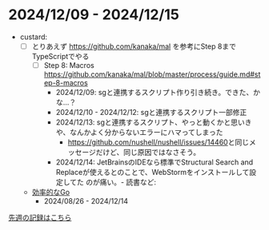 # 2024/12/09 - 2024/12/15

- custard:
    - [ ] とりあえず <https://github.com/kanaka/mal> を参考にStep 8までTypeScriptでやる
        - [ ] Step 8: Macros <https://github.com/kanaka/mal/blob/master/process/guide.md#step-8-macros>
            - 2024/12/09: sgと連携するスクリプト作り引き続き。できた、かな...？
            - 2024/12/10 - 2024/12/12: sgと連携するスクリプト一部修正
            - 2024/12/13: sgと連携するスクリプト、やっと動くかと思いきや、なんかよく分からないエラーにハマってしまった
                - <https://github.com/nushell/nushell/issues/14460>と同じメッセージだけど、同じ原因ではなさそう。
            - 2024/12/14: JetBrainsのIDEなら標準でStructural Search and Replaceが使えるとのことで、WebStormをインストールして設定してた
のが痛い。- 読書など:
    - [効率的なGo](https://www.oreilly.co.jp//books/9784814400539/)
        - 2024/08/26 - 2024/12/14

[先週の記録はこちら](https://github.com/igrep/daily-commits/blob/d56e721e62d899e791e8dd9c30704b97aa12cc92/yesterday.md)
